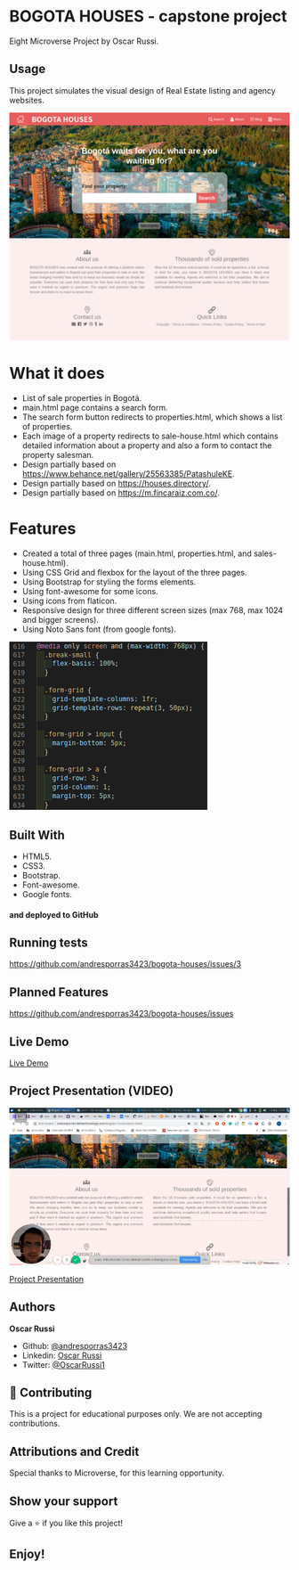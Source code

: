 # BOGOTA HOUSES - capstone project

Eight Microverse Project by Oscar Russi.

## Usage

This project simulates the visual design of Real Estate listing and agency websites.

![screenshot](images/bogota-houses-screenshot.png)

# What it does

- List of sale properties in Bogotá.
- main.html page contains a search form.
- The search form button redirects to properties.html, which shows a list of properties.
- Each image of a property redirects to sale-house.html which contains detailed information about a property and also a form to contact the property salesman.
- Design partially based on https://www.behance.net/gallery/25563385/PatashuleKE.
- Design partially based on https://houses.directory/.
- Design partially based on https://m.fincaraiz.com.co/.

# Features

- Created a total of three pages (main.html, properties.html, and sales-house.html).
- Using CSS Grid and flexbox for the layout of the three pages.
- Using Bootstrap for styling the forms elements.
- Using font-awesome for some icons.
- Using icons from flaticon.
- Responsive design for three different screen sizes (max 768, max 1024 and bigger screens).
- Using Noto Sans font (from google fonts).

![screenshot](images/code-screenshot.png)

## Built With

- HTML5.
- CSS3.
- Bootstrap.
- Font-awesome.
- Google fonts.

#### and deployed to GitHub

## Running tests

https://github.com/andresporras3423/bogota-houses/issues/3

## Planned Features

https://github.com/andresporras3423/bogota-houses/issues

## Live Demo

[Live Demo](http://andresporres.000webhostapp.com/bogota-houses/main.html)

## Project Presentation (VIDEO)

[![Video Presentation](images/video-screenshot.png)](https://www.loom.com/share/e7d6fd61f9c646b69af27af1b3808a0a)

[Project Presentation](https://www.loom.com/share/e7d6fd61f9c646b69af27af1b3808a0a)

## Authors

**Oscar Russi**
- Github: [@andresporras3423](https://github.com/andresporras3423/)
- Linkedin: [Oscar Russi](https://www.linkedin.com/in/oscar-andres-russi-porras/)
- Twitter: [@OscarRussi1](https://twitter.com/OscarRussi1)

## 🤝 Contributing

This is a project for educational purposes only. We are not accepting contributions.

## Attributions and Credit

Special thanks to Microverse, for this learning opportunity. 

## Show your support

Give a ⭐️ if you like this project!

## Enjoy!

